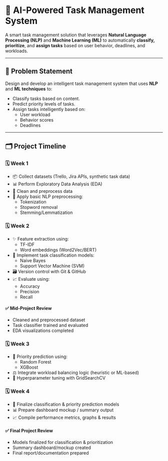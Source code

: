 # 🤖 AI-Powered Task Management System

A smart task management solution that leverages **Natural Language Processing (NLP)** and **Machine Learning (ML)** to automatically **classify, prioritize**, and **assign tasks** based on user behavior, deadlines, and workloads.

---

## 📌 Problem Statement

Design and develop an intelligent task management system that uses **NLP** and **ML techniques** to:
- Classify tasks based on content.
- Predict priority levels of tasks.
- Assign tasks intelligently based on:
  - User workload
  - Behavior scores
  - Deadlines

---

## 🗂️ Project Timeline

### 🗓️ Week 1
- 📦 Collect datasets (Trello, Jira APIs, synthetic task data)
- 📊 Perform Exploratory Data Analysis (EDA)
- 🧹 Clean and preprocess data
- 🧠 Apply basic NLP preprocessing:
  - Tokenization
  - Stopword removal
  - Stemming/Lemmatization

### 🗓️ Week 2
- ✨ Feature extraction using:
  - TF-IDF
  - Word embeddings (Word2Vec/BERT)
- 🧪 Implement task classification models:
  - Naive Bayes
  - Support Vector Machine (SVM)
- 🗃️ Version control with Git & GitHub
- 📈 Evaluate using:
  - Accuracy
  - Precision
  - Recall

#### ✅ Mid-Project Review
- Cleaned and preprocessed dataset
- Task classifier trained and evaluated
- EDA visualizations completed

### 🗓️ Week 3
- 🔮 Priority prediction using:
  - Random Forest
  - XGBoost
- ⚖️ Integrate workload balancing logic (heuristic or ML-based)
- 🔧 Hyperparameter tuning with GridSearchCV

### 🗓️ Week 4
- 🏁 Finalize classification & priority prediction models
- 📊 Prepare dashboard mockup / summary output
- 📈 Compile performance metrics, graphs & results

#### ✅ Final Project Review
- Models finalized for classification & prioritization
- Summary dashboard/mockup created
- Final report/documentation prepared



